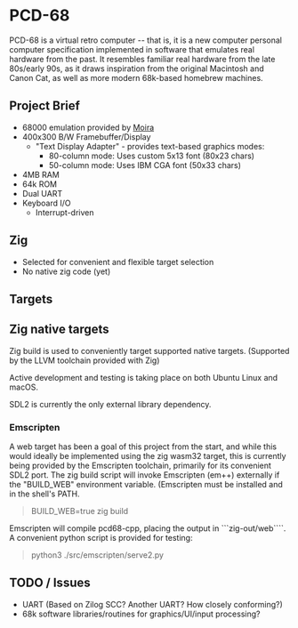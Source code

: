 PCD-68
======

PCD-68 is a virtual retro computer -- that is, it is a new computer personal 
computer specification implemented in software that emulates real hardware from
the past.  It resembles familiar real hardware from the late 80s/early 90s,
as it draws inspiration from the original Macintosh and Canon Cat, as well as
more modern 68k-based homebrew machines.

## Project Brief

 - 68000 emulation provided by [Moira](https://dirkwhoffmann.github.io/Moira/about.html)
 - 400x300 B/W Framebuffer/Display
   - "Text Display Adapter" - provides text-based graphics modes:
     - 80-column mode: Uses custom 5x13 font (80x23 chars)
     - 50-column mode: Uses IBM CGA font (50x33 chars)
 - 4MB RAM
 - 64k ROM
 - Dual UART
 - Keyboard I/O
   - Interrupt-driven

## Zig

 - Selected for convenient and flexible target selection
 - No native zig code (yet)

## Targets

## Zig native targets

Zig build is used to conveniently target supported native targets. (Supported
by the LLVM toolchain provided with Zig)

Active development and testing is taking place on both Ubuntu Linux and macOS.

SDL2 is currently the only external library dependency.

### Emscripten

A web target has been a goal of this project from the start, and while this
would ideally be implemented using the zig wasm32 target, this is currently
being provided by the Emscripten toolchain, primarily for its convenient SDL2
port. The zig build script will invoke Emscripten (em++) externally if the 
"BUILD_WEB" environment variable. (Emscripten must be installed and in the
shell's PATH.

> BUILD_WEB=true zig build

Emscripten will compile pcd68-cpp, placing the output in ```zig-out/web````.
A convenient python script is provided for testing:

> python3 ./src/emscripten/serve2.py

## TODO / Issues

 - UART (Based on Zilog SCC? Another UART? How closely conforming?)
 - 68k software libraries/routines for graphics/UI/input processing?

